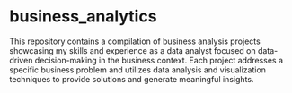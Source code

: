 # business_analytics
This repository contains a compilation of business analysis projects showcasing my skills and experience as a data analyst focused on data-driven decision-making in the business context. Each project addresses a specific business problem and utilizes data analysis and visualization techniques to provide solutions and generate meaningful insights.
